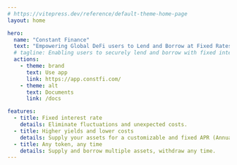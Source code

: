 ```yaml
---
# https://vitepress.dev/reference/default-theme-home-page
layout: home

hero:
  name: "Constant Finance"
  text: "Empowering Global DeFi users to Lend and Borrow at Fixed Rates"
  # tagline: Enabling users to securely lend and borrow with fixed interest rate.
  actions:
    - theme: brand
      text: Use app
      link: https://app.constfi.com/
    - theme: alt
      text: Documents
      link: /docs

features:
  - title: Fixed interest rate
    details: Eliminate fluctuations and unexpected costs.
  - title: Higher yields and lower costs
    details: Supply your assets for a customizable and fixed APR (Annual Percentage Rate).
  - title: Any token, any time
    details: Supply and borrow multiple assets, withdraw any time.
---
```


